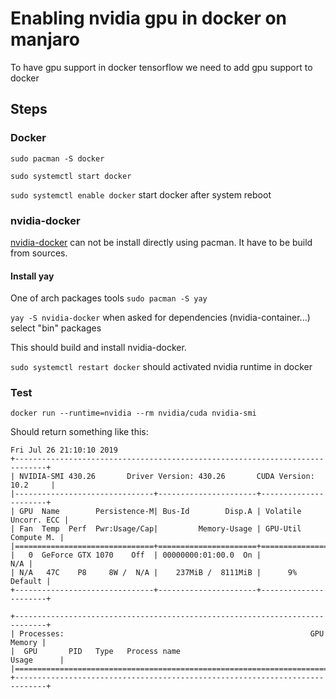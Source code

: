 # Enabling nvidia gpu in docker on manjaro
To have gpu support in docker tensorflow we need to add gpu support to docker
## Steps
### Docker
`sudo pacman -S docker`

`sudo systemctl start docker`

`sudo systemctl enable docker` start docker after system reboot

### nvidia-docker
[nvidia-docker](https://aur.archlinux.org/packages/nvidia-docker/) can not be install directly using pacman. It have to be build from sources.
#### Install yay
One of arch packages tools
`sudo pacman -S yay`

`yay -S nvidia-docker` when asked for dependencies (nvidia-container...) select "bin" packages

This should build and install nvidia-docker.

`sudo systemctl restart docker` should activated nvidia runtime in docker
### Test
`docker run --runtime=nvidia --rm nvidia/cuda nvidia-smi`

Should return something like this:
```
Fri Jul 26 21:10:10 2019       
+-----------------------------------------------------------------------------+
| NVIDIA-SMI 430.26       Driver Version: 430.26       CUDA Version: 10.2     |
|-------------------------------+----------------------+----------------------+
| GPU  Name        Persistence-M| Bus-Id        Disp.A | Volatile Uncorr. ECC |
| Fan  Temp  Perf  Pwr:Usage/Cap|         Memory-Usage | GPU-Util  Compute M. |
|===============================+======================+======================|
|   0  GeForce GTX 1070    Off  | 00000000:01:00.0  On |                  N/A |
| N/A   47C    P8     8W /  N/A |    237MiB /  8111MiB |      9%      Default |
+-------------------------------+----------------------+----------------------+
                                                                               
+-----------------------------------------------------------------------------+
| Processes:                                                       GPU Memory |
|  GPU       PID   Type   Process name                             Usage      |
|=============================================================================|
+-----------------------------------------------------------------------------+
```
